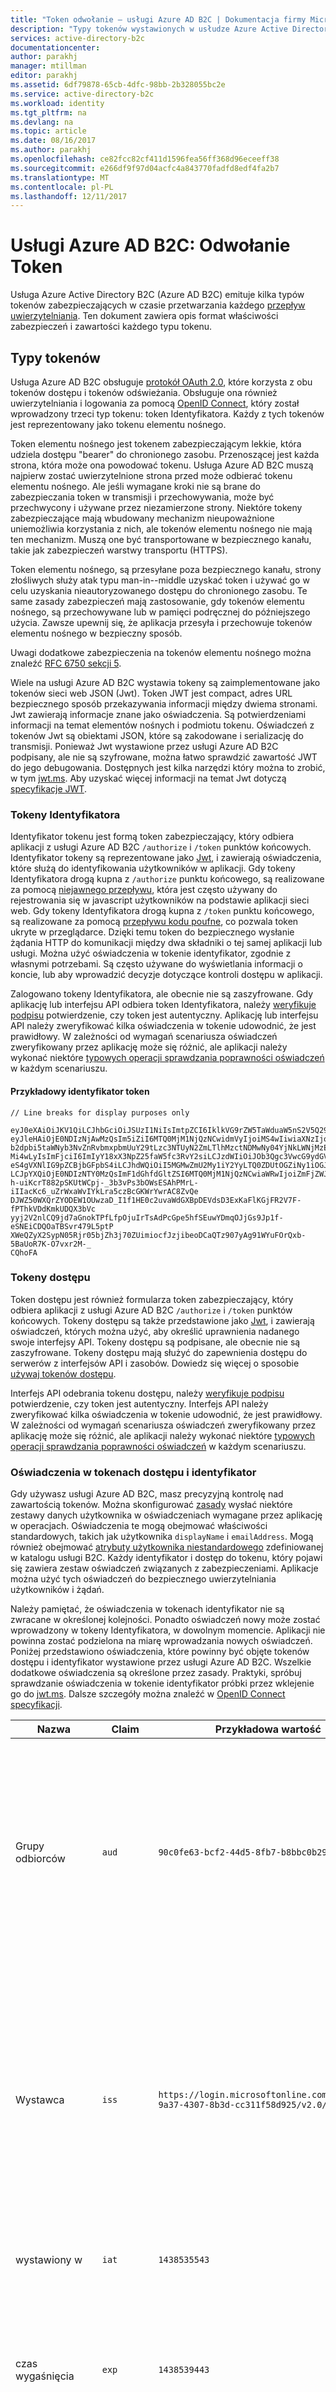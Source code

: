 ```yaml
---
title: "Token odwołanie — usługi Azure AD B2C | Dokumentacja firmy Microsoft"
description: "Typy tokenów wystawionych w usłudze Azure Active Directory B2C"
services: active-directory-b2c
documentationcenter: 
author: parakhj
manager: mtillman
editor: parakhj
ms.assetid: 6df79878-65cb-4dfc-98bb-2b328055bc2e
ms.service: active-directory-b2c
ms.workload: identity
ms.tgt_pltfrm: na
ms.devlang: na
ms.topic: article
ms.date: 08/16/2017
ms.author: parakhj
ms.openlocfilehash: ce82fcc82cf411d1596fea56ff368d96eceeff38
ms.sourcegitcommit: e266df9f97d04acfc4a843770fadfd8edf4fa2b7
ms.translationtype: MT
ms.contentlocale: pl-PL
ms.lasthandoff: 12/11/2017
---
```

# <a name="azure-ad-b2c-token-reference"></a>Usługi Azure AD B2C: Odwołanie Token

Usługa Azure Active Directory B2C (Azure AD B2C) emituje kilka typów tokenów zabezpieczających w czasie przetwarzania każdego [przepływ uwierzytelniania](active-directory-b2c-apps.md). Ten dokument zawiera opis format właściwości zabezpieczeń i zawartości każdego typu tokenu.

## <a name="types-of-tokens"></a>Typy tokenów
Usługa Azure AD B2C obsługuje [protokół OAuth 2.0](active-directory-b2c-reference-protocols.md), które korzysta z obu tokenów dostępu i tokenów odświeżania. Obsługuje ona również uwierzytelniania i logowania za pomocą [OpenID Connect](active-directory-b2c-reference-protocols.md), który został wprowadzony trzeci typ tokenu: token Identyfikatora. Każdy z tych tokenów jest reprezentowany jako tokenu elementu nośnego.

Token elementu nośnego jest tokenem zabezpieczającym lekkie, która udziela dostępu "bearer" do chronionego zasobu. Przenoszącej jest każda strona, która może ona powodować tokenu. Usługa Azure AD B2C muszą najpierw zostać uwierzytelnione strona przed może odbierać tokenu elementu nośnego. Ale jeśli wymagane kroki nie są brane do zabezpieczania token w transmisji i przechowywania, może być przechwycony i używane przez niezamierzone strony. Niektóre tokeny zabezpieczające mają wbudowany mechanizm nieupoważnione uniemożliwia korzystania z nich, ale tokenów elementu nośnego nie mają ten mechanizm. Muszą one być transportowane w bezpiecznego kanału, takie jak zabezpieczeń warstwy transportu (HTTPS).

Token elementu nośnego, są przesyłane poza bezpiecznego kanału, strony złośliwych służy atak typu man-in--middle uzyskać token i używać go w celu uzyskania nieautoryzowanego dostępu do chronionego zasobu. Te same zasady zabezpieczeń mają zastosowanie, gdy tokenów elementu nośnego, są przechowywane lub w pamięci podręcznej do późniejszego użycia. Zawsze upewnij się, że aplikacja przesyła i przechowuje tokenów elementu nośnego w bezpieczny sposób.

Uwagi dodatkowe zabezpieczenia na tokenów elementu nośnego można znaleźć [RFC 6750 sekcji 5](http://tools.ietf.org/html/rfc6750).

Wiele na usługi Azure AD B2C wystawia tokeny są zaimplementowane jako tokenów sieci web JSON (Jwt). Token JWT jest compact, adres URL bezpiecznego sposób przekazywania informacji między dwiema stronami. Jwt zawierają informacje znane jako oświadczenia. Są potwierdzeniami informacji na temat elementów nośnych i podmiotu tokenu. Oświadczeń z tokenów Jwt są obiektami JSON, które są zakodowane i serializację do transmisji. Ponieważ Jwt wystawione przez usługi Azure AD B2C podpisany, ale nie są szyfrowane, można łatwo sprawdzić zawartość JWT do jego debugowania. Dostępnych jest kilka narzędzi który można to zrobić, w tym [jwt.ms](https://jwt.ms). Aby uzyskać więcej informacji na temat Jwt dotyczą [specyfikacje JWT](http://self-issued.info/docs/draft-ietf-oauth-json-web-token.html).

### <a name="id-tokens"></a>Tokeny Identyfikatora

Identyfikator tokenu jest formą token zabezpieczający, który odbiera aplikacji z usługi Azure AD B2C `/authorize` i `/token` punktów końcowych. Identyfikator tokeny są reprezentowane jako [Jwt](#types-of-tokens), i zawierają oświadczenia, które służą do identyfikowania użytkowników w aplikacji. Gdy tokeny Identyfikatora drogą kupna z `/authorize` punktu końcowego, są realizowane za pomocą [niejawnego przepływu](active-directory-b2c-reference-spa.md), która jest często używany do rejestrowania się w javascript użytkowników na podstawie aplikacji sieci web. Gdy tokeny Identyfikatora drogą kupna z `/token` punktu końcowego, są realizowane za pomocą [przepływu kodu poufne](active-directory-b2c-reference-oidc.md), co pozwala token ukryte w przeglądarce. Dzięki temu token do bezpiecznego wysłanie żądania HTTP do komunikacji między dwa składniki o tej samej aplikacji lub usługi. Można użyć oświadczenia w tokenie identyfikator, zgodnie z własnymi potrzebami. Są często używane do wyświetlania informacji o koncie, lub aby wprowadzić decyzje dotyczące kontroli dostępu w aplikacji.  

Zalogowano tokeny Identyfikatora, ale obecnie nie są zaszyfrowane. Gdy aplikację lub interfejsu API odbiera token Identyfikatora, należy [weryfikuje podpisu](#token-validation) potwierdzenie, czy token jest autentyczny. Aplikację lub interfejsu API należy zweryfikować kilka oświadczenia w tokenie udowodnić, że jest prawidłowy. W zależności od wymagań scenariusza oświadczeń zweryfikowany przez aplikację może się różnić, ale aplikacji należy wykonać niektóre [typowych operacji sprawdzania poprawności oświadczeń](#token-validation) w każdym scenariuszu.

#### <a name="sample-id-token"></a>Przykładowy identyfikator token
```
// Line breaks for display purposes only

eyJ0eXAiOiJKV1QiLCJhbGciOiJSUzI1NiIsImtpZCI6IklkVG9rZW5TaWduaW5nS2V5Q29udGFpbmVyIn0.
eyJleHAiOjE0NDIzNjAwMzQsIm5iZiI6MTQ0MjM1NjQzNCwidmVyIjoiMS4wIiwiaXNzIjoiaHR0cHM6Ly9s
b2dpbi5taWNyb3NvZnRvbmxpbmUuY29tLzc3NTUyN2ZmLTlhMzctNDMwNy04YjNkLWNjMzExZjU4ZDkyNS92
Mi4wLyIsImFjciI6ImIyY18xX3NpZ25faW5fc3RvY2siLCJzdWIiOiJOb3Qgc3VwcG9ydGVkIGN1cnJlbnRs
eS4gVXNlIG9pZCBjbGFpbS4iLCJhdWQiOiI5MGMwZmU2My1iY2YyLTQ0ZDUtOGZiNy1iOGJiYzBiMjlkYzYi
LCJpYXQiOjE0NDIzNTY0MzQsImF1dGhfdGltZSI6MTQ0MjM1NjQzNCwiaWRwIjoiZmFjZWJvb2suY29tIn0.
h-uiKcrT882pSKUtWCpj-_3b3vPs3bOWsESAhPMrL-iIIacKc6_uZrWxaWvIYkLra5czBcGKWrYwrAC8ZvQe
DJWZ50WXQrZYODEW1OUwzaD_I1f1HE0c2uvaWdGXBpDEVdsD3ExKaFlKGjFR2V7F-fPThkVDdKmkUDQX3bVc
yyj2V2nlCQ9jd7aGnokTPfLfpOjuIrTsAdPcGpe5hfSEuwYDmqOJjGs9Jp1f-eSNEiCDQOaTBSvr479L5ptP
XWeQZyX2SypN05Rjr05bjZh3j70ZUimiocfJzjibeoDCaQTz907yAg91WYuFOrQxb-5BaUoR7K-O7vxr2M-_
CQhoFA

```

### <a name="access-tokens"></a>Tokeny dostępu

Token dostępu jest również formularza token zabezpieczający, który odbiera aplikacji z usługi Azure AD B2C `/authorize` i `/token` punktów końcowych. Tokeny dostępu są także przedstawione jako [Jwt](#types-of-tokens), i zawierają oświadczeń, których można użyć, aby określić uprawnienia nadanego swoje interfejsy API. Tokeny dostępu są podpisane, ale obecnie nie są zaszyfrowane. Tokeny dostępu mają służyć do zapewnienia dostępu do serwerów z interfejsów API i zasobów. Dowiedz się więcej o sposobie [używaj tokenów dostępu](active-directory-b2c-access-tokens.md). 

Interfejs API odebrania tokenu dostępu, należy [weryfikuje podpisu](#token-validation) potwierdzenie, czy token jest autentyczny. Interfejs API należy zweryfikować kilka oświadczenia w tokenie udowodnić, że jest prawidłowy. W zależności od wymagań scenariusza oświadczeń zweryfikowany przez aplikację może się różnić, ale aplikacji należy wykonać niektóre [typowych operacji sprawdzania poprawności oświadczeń](#token-validation) w każdym scenariuszu.

### <a name="claims-in-id-and-access-tokens"></a>Oświadczenia w tokenach dostępu i identyfikator

Gdy używasz usługi Azure AD B2C, masz precyzyjną kontrolę nad zawartością tokenów. Można skonfigurować [zasady](active-directory-b2c-reference-policies.md) wysłać niektóre zestawy danych użytkownika w oświadczeniach wymagane przez aplikację w operacjach. Oświadczenia te mogą obejmować właściwości standardowych, takich jak użytkownika `displayName` i `emailAddress`. Mogą również obejmować [atrybuty użytkownika niestandardowego](active-directory-b2c-reference-custom-attr.md) zdefiniowanej w katalogu usługi B2C. Każdy identyfikator i dostęp do tokenu, który pojawi się zawiera zestaw oświadczeń związanych z zabezpieczeniami. Aplikacje można użyć tych oświadczeń do bezpiecznego uwierzytelniania użytkowników i żądań.

Należy pamiętać, że oświadczenia w tokenach identyfikator nie są zwracane w określonej kolejności. Ponadto oświadczeń nowy może zostać wprowadzony w tokeny Identyfikatora, w dowolnym momencie. Aplikacji nie powinna zostać podzielona na miarę wprowadzania nowych oświadczeń. Poniżej przedstawiono oświadczenia, które powinny być objęte tokenów dostępu i identyfikator wystawione przez usługi Azure AD B2C. Wszelkie dodatkowe oświadczenia są określone przez zasady. Praktyki, spróbuj sprawdzanie oświadczenia w tokenie identyfikator próbki przez wklejenie go do [jwt.ms](https://jwt.ms). Dalsze szczegóły można znaleźć w [OpenID Connect specyfikacji](http://openid.net/specs/openid-connect-core-1_0.html).

| Nazwa | Claim | Przykładowa wartość | Opis |
| --- | --- | --- | --- |
| Grupy odbiorców |`aud` |`90c0fe63-bcf2-44d5-8fb7-b8bbc0b29dc6` |Oświadczenie odbiorców identyfikuje adresata tokenu. Dla usługi Azure AD B2C odbiorców jest identyfikator aplikacji dla danej aplikacji, przypisany do aplikacji w portalu rejestracji aplikacji. Aplikację należy sprawdzić tę wartość i odrzucenie tokenu, jeśli nie jest zgodny. |
| Wystawca |`iss` |`https://login.microsoftonline.com/775527ff-9a37-4307-8b3d-cc311f58d925/v2.0/` |To oświadczenie identyfikuje usługę tokenu zabezpieczającego (STS), które tworzy i zwraca token. Identyfikuje katalog usługi Azure AD, w którym użytkownik został uwierzytelniony. Aplikację należy zweryfikować oświadczenia wystawcy, aby upewnić się, że token pochodzi od punktu końcowego v2.0 usługi Azure Active Directory. |
| wystawiony w |`iat` |`1438535543` |Oświadczenie to czas, jaką token został wystawiony, epoki czas. |
| czas wygaśnięcia |`exp` |`1438539443` |Czas wygaśnięcia oświadczeń to czas, w którym token staje się nieprawidłowy, reprezentowane w czasie epoki. Aby sprawdzić ważność okres istnienia tokenu aplikacji należy użyć tego oświadczenia. |
| nie wcześniej niż |`nbf` |`1438535543` |Oświadczenie to godzina, o której token prawidłową, w czasie epoki. Zazwyczaj jest taka sama jak czas, który został wystawiony token. Aby sprawdzić ważność okres istnienia tokenu aplikacji należy użyć tego oświadczenia. |
| Wersja |`ver` |`1.0` |To jest wersja token Identyfikatora, zgodnie z definicją w usłudze Azure AD. |
| Kod skrótu |`c_hash` |`SGCPtt01wxwfgnYZy2VJtQ` |Skrót kodu jest uwzględnione w tokenie identyfikator, tylko wtedy, gdy token wystawiony wraz z kodu autoryzacji protokołu OAuth 2.0. Skrót kodu może służyć do zweryfikowania autentyczności kod autoryzacji. Aby uzyskać więcej informacji na temat sposobu tę weryfikację należy przeprowadzić, zobacz [OpenID Connect specyfikacji](http://openid.net/specs/openid-connect-core-1_0.html).  |
| Skrót token dostępu |`at_hash` |`SGCPtt01wxwfgnYZy2VJtQ` |Skrót token dostępu jest uwzględnione w tokenie identyfikator, tylko wtedy, gdy token wystawiony wraz z tokenu dostępu protokołu OAuth 2.0. Skrót tokenu dostępu może służyć do zweryfikowania autentyczności tokenu dostępu. Aby uzyskać więcej informacji na temat sposobu tę weryfikację należy przeprowadzić, zobacz [specyfikacji OpenID Connect](http://openid.net/specs/openid-connect-core-1_0.html)  |
| Identyfikator jednorazowy |`nonce` |`12345` |Identyfikator jednorazowy jest strategia umożliwia ograniczenie liczby powtórzeń tokenów ataków. Aplikację można określić identyfikatora jednorazowego w żądaniu autoryzacji przy użyciu `nonce` parametr zapytania. Wartości podane w żądaniu będzie obliczanie nie mają być modyfikowane w `nonce` oświadczeń tylko identyfikator tokenu. Dzięki temu można zweryfikować wartości z wartością określone na żądanie, co umożliwia skojarzenie sesji aplikacji z danego tokenu identyfikator aplikacji. Aplikację należy wykonać tej weryfikacji w procesie weryfikacji tokenu identyfikator. |
| Temat |`sub` |`884408e1-2918-4cz0-b12d-3aa027d7563b` |Jest to główna o tym, które token deklaracji rozkazujących informacje, takie jak użytkownika aplikacji. Ta wartość jest niezmienne i nie można ponownie przypisać lub ponownie. Może służyć do wykonywania sprawdzeń autoryzacji bezpiecznie, np. gdy jest używany do uzyskania dostępu do zasobu. Domyślnie oświadczeń podmiotu jest wypełniana o identyfikatorze obiektu użytkownika w katalogu. Aby dowiedzieć się więcej, zobacz [usługi Azure Active Directory B2C: tokenu sesji i konfiguracji rejestracji jednokrotnej](active-directory-b2c-token-session-sso.md). |
| Klasy kontekstu uwierzytelniania |`acr` |Nie dotyczy |Nie używane obecnie, z wyjątkiem starsze zasad. Aby dowiedzieć się więcej, zobacz [usługi Azure Active Directory B2C: tokenu sesji i konfiguracji rejestracji jednokrotnej](active-directory-b2c-token-session-sso.md). |
| Framework zasady zaufania |`tfp` |`b2c_1_sign_in` |Jest to nazwa zasady, które zostało użyte do uzyskania Identyfikatora tokenu. |
| Czas uwierzytelniania |`auth_time` |`1438535543` |Oświadczenie to czas, jaką ostatniego poświadczenia wprowadzonego użytkownika, reprezentowane w czasie epoki. |

### <a name="refresh-tokens"></a>Tokenów odświeżania
Odśwież tokeny to tokeny zabezpieczające, używanych przez aplikację do uzyskania nowe tokeny Identyfikatora i dostęp do tokenów w przepływu OAuth 2.0. Udostępniają one aplikacji długoterminowej dostęp do zasobów w imieniu użytkowników, bez konieczności interakcji z tymi użytkownikami.

Do odbierania odświeżenia tokenu w odpowiedzi tokenu aplikacji należy zażądać `offline_acesss` zakresu. Aby dowiedzieć się więcej o `offline_access` zakres, zapoznaj się [odwołanie do usługi Azure AD B2C protokołu](active-directory-b2c-reference-protocols.md).

Tokenów odświeżania są i będzie zawsze równa, całkowicie nieprzezroczysta dla aplikacji. Są wystawiane przez usługę Azure AD i mogą być kontrolowane i interpretowane tylko przez usługę Azure AD. Są one długotrwałe, ale aplikacja nie powinna być zapisana przy założeniu, że trwa token odświeżania w określonym okresie czasu. Tokeny odświeżania nieważne można w dowolnym momencie z różnych przyczyn. Jedynym sposobem na aplikację, aby sprawdzić, czy token odświeżania jest prawidłowy jest próba Zrealizuj go, wykonując żądania tokenu do usługi Azure AD.

Gdy zrealizować token odświeżania, aby uzyskać nowy token (i jeśli aplikacja ma przyznane `offline_access` zakresu), zostanie wyświetlony nowy token odświeżania w odpowiedzi tokenu. Należy zapisać token odświeżania nowo wystawione. Należy go zastąpić token odświeżania, który wcześniej użyty w żądaniu. Pozwala to zagwarantować, że tokenów odświeżania ważność tak długo, jak to możliwe.

## <a name="token-validation"></a>Token weryfikacji.
Można sprawdzić poprawności tokenu, aplikacji, należy sprawdzić podpis i oświadczeń tokenu.

Wiele bibliotek typu open source dostępnych sprawdzania poprawności tokenów Jwt, w zależności od preferowany język. Zaleca się, że można eksplorować te opcje, a nie implementacji logiki weryfikacji. Informacje przedstawione w tym przewodniku może pomóc prawidłowo używanie tych bibliotek.

### <a name="validate-the-signature"></a>Sprawdzanie poprawności podpisu
Token JWT zawiera trzy segmenty oddzielone `.` znaków. Pierwszy segment jest *nagłówka*, drugi jest *treści*, a trzeci *podpisu*. Segment podpisu umożliwia sprawdzenie oryginalności tokenu, dzięki czemu mogą być zaufane przez aplikację.

Azure AD B2C tokeny są podpisane za pomocą standardowych szyfrowanie asymetryczne algorytmy, takie jak RSA 256. Nagłówek tokenu zawiera informacje o metodzie kluczy i szyfrowania używany do podpisywania tokenu:

```
{
        "typ": "JWT",
        "alg": "RS256",
        "kid": "GvnPApfWMdLRi8PDmisFn7bprKg"
}
```

`alg` Oświadczeń wskazuje algorytm używany do podpisywania tokenu. `kid` Oświadczeń wskazuje określonego klucz publiczny, który został użyty do podpisania tokenu.

W dowolnym momencie usługi Azure AD można zarejestrować tokenu przy użyciu dowolny zestaw par kluczy publicznych i prywatnych. Usługi Azure AD obraca możliwe zestaw kluczy okresowo, więc aplikacja powinna być zapisana automatycznie obsługiwać te zmiany klucza. Uzasadnione częstotliwości, aby wyszukać aktualizacje do kluczy publicznych używane przez usługę Azure AD jest co 24 godziny.

Usługa Azure AD B2C ma punkt końcowy metadanych OpenID Connect. Umożliwia to aplikacjom można pobrać informacji na temat usługi Azure AD B2C w czasie wykonywania. Informacje te obejmują punkty końcowe, zawartość tokenu i klucze podpisywania tokenu. Katalogu usługi B2C zawiera dokument metadanych JSON dla każdej zasady. Na przykład dokument metadanych dla `b2c_1_sign_in` zasad w `fabrikamb2c.onmicrosoft.com` znajduje się pod adresem:

```
https://login.microsoftonline.com/fabrikamb2c.onmicrosoft.com/v2.0/.well-known/openid-configuration?p=b2c_1_sign_in
```

`fabrikamb2c.onmicrosoft.com`to jest katalog B2C używany do uwierzytelniania użytkownika, i `b2c_1_sign_in` zasady używany do uzyskiwania tokenu. Aby określić zasady, które zostało użyte do podpisywania tokenu i gdzie można pobrać metadanych, dostępne są dwie opcje. Po pierwsze, nazwa zasady jest dołączona do `acr` oświadczenia w tokenie. Przez base-64 dekodowania treści i deserializacji ciągu JSON, który daje może przeanalizować składni oświadczeń poza treść tokenu JWT. `acr` Oświadczenia będą nazwę zasady, którego użyto do wystawiania tokenu.  Drugą opcją jest do kodowania zasad wartości `state` parametr podczas wystawiania żądania, a następnie dekodowania go, aby określić zasady, które zostało użyte. Każda metoda jest prawidłowa.

Dokument metadanych jest obiekt JSON, który zawiera przydatne w kilku informacji. Obejmują one lokalizację punkty końcowe wymagane do przeprowadzenia uwierzytelniania OpenID Connect. Obejmuje to też `jwks_uri`, co daje lokalizacji zestawu kluczy publicznych które są używane do podpisywania tokenów. Tutaj podano lokalizacji, że najlepiej pobrać lokalizację dynamicznie za pomocą dokument metadanych i analizowania limit `jwks_uri`:

```
https://login.microsoftonline.com/fabrikamb2c.onmicrosoft.com/discovery/v2.0/keys?p=b2c_1_sign_in
```

Dokument JSON znajdujący się pod tym adresem URL zawiera wszystkie informacje klucza publicznego używany w danym momencie. Może używać aplikacja `kid` oświadczeń w nagłówku JWT, aby wybrać klucz publiczny w dokumencie JSON, który jest używany do podpisywania tokenu określonego. Następnie można przeprowadzić sprawdzania poprawności podpisu za pomocą prawidłowy klucz publiczny i algorytm wskazane.

Opis sposobu wykonywania weryfikacji podpisu wykracza poza zakres tego dokumentu. Wiele bibliotek typu open source są dostępne dla pomocy z tym, jeśli zajdzie taka potrzeba.

### <a name="validate-the-claims"></a>Sprawdzanie poprawności oświadczenia
Gdy aplikację lub interfejsu API odbiera token Identyfikatora, jego również wykonywać kilka kontroli względem oświadczenia w tokenie identyfikator. Te obejmują, ale nie są ograniczone do:

* **Odbiorców** oświadczeń: sprawdza, czy identyfikator tokenu jest przeznaczona do aplikacji.
* **Nie wcześniej niż** i **czas wygaśnięcia** oświadczenia: te Sprawdź, czy identyfikator token nie wygasł.
* **Wystawcy** oświadczeń: sprawdza, czy token został wystawiony dla aplikacji przez usługę Azure AD.
* **Identyfikator jednorazowy**: jest strategię ograniczenie ataków powtórzeń tokenów.

Aby uzyskać pełną listę aplikacji należy wykonać sprawdzanie poprawności, zapoznaj się [OpenID Connect specyfikacji](https://openid.net). Szczegóły oczekiwanych wartości tych oświadczeń są zawarte w poprzednim [token sekcji](#types-of-tokens).  

## <a name="token-lifetimes"></a>Okresy istnienia tokenu
Następujące okresy tokenu są przekazywane do dalszego wiedzy użytkownika. One może pomóc podczas opracowywania i debugowania aplikacji. Należy pamiętać, że aplikacji nie powinna być zapisana oczekiwać żadnego z tych okresy istnienia pozostaje stała. Mogą i ulegnie zmianie. Przeczytaj więcej na temat [dostosowywania okresy istnienia tokenu](active-directory-b2c-token-session-sso.md) w usłudze Azure AD B2C.

| Token | Cykl życia | Opis |
| --- | --- | --- |
| Tokeny Identyfikatora |Jedna godzina |Identyfikator tokeny są zwykle prawidłowe godziny. Aplikacja sieci web umożliwia tego okresu istnienia Obsługa własnej sesji z użytkownikami (zalecane). Możesz również istnienia innej sesji. Jeśli Twoja aplikacja powinna Uzyskaj nowy identyfikator tokenu, należy po prostu Utwórz nowe żądanie logowania do usługi Azure AD. Jeśli użytkownik ma prawidłowy sesję z usługą Azure AD, ten użytkownik nie może być konieczne do ponowne wprowadzenie poświadczeń. |
| Tokenów odświeżania |Do 14 dni |Token odświeżania pojedynczego jest prawidłowa dla maksymalnie 14 dni. Jednak token odświeżania może być nieprawidłowy, w dowolnej chwili z kilku powodów. Aplikacji powinno być kontynuowane może podjąć próbę użycia token odświeżania, dopóki żądanie zakończy się niepowodzeniem lub aplikacja zastępuje nowy token odświeżania. Token odświeżania również może być nieprawidłowy, jeśli upłynie 90 dni od czasu ostatniego wprowadzone poświadczenia użytkownika. |
| Kodach autoryzacji |Pięć minut |Kody autoryzacji są celowo krótkim okresie. One powinny być zrealizowane natychmiast tokenów dostępu, tokeny Identyfikatora lub tokenów odświeżania po odebraniu. |


